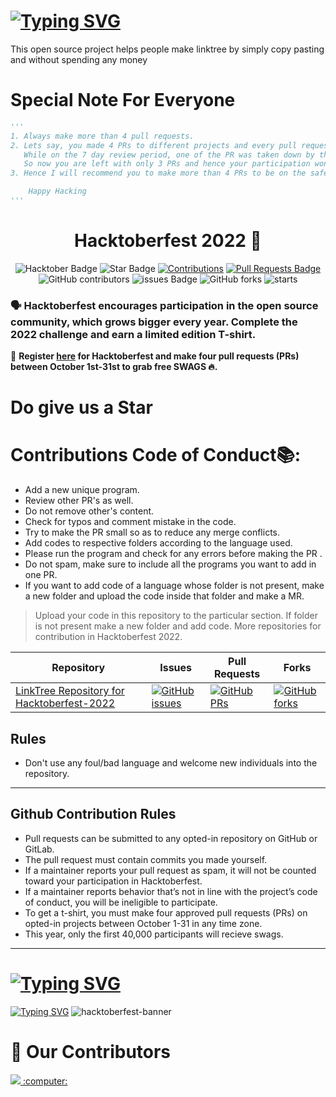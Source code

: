 # [![Typing SVG](https://readme-typing-svg.demolab.com?font=Fira+Code&size=50&pause=1000&multiline=true&width=550&height=80&lines=LinkTree+Made+Easy)](https://github.com/diwas7777/LinkTree)
This open source project helps people make linktree by simply copy pasting and without spending any money

# Special Note For Everyone
```py
'''
1. Always make more than 4 pull requests.
2. Lets say, you made 4 PRs to different projects and every pull request got merged.
   While on the 7 day review period, one of the PR was taken down by the Hacktoberfest review team.
   So now you are left with only 3 PRs and hence your participation wont be counted for swags.
3. Hence I will recommend you to make more than 4 PRs to be on the safe side.

    Happy Hacking
'''
```
<h1 align="center"> Hacktoberfest 2022 🎉</h1>

<div align="center">
  
<img src="https://img.shields.io/badge/hacktoberfest-2022-blueviolet" alt="Hacktober Badge"/>
 <img src="https://img.shields.io/static/v1?label=%F0%9F%8C%9F&message=If%20Useful&style=style=flat&color=BC4E99" alt="Star Badge"/>
 <a href="https://github.com/diwas7777/LinkTree" ><img src="https://img.shields.io/badge/Contributions-welcome-violet.svg?style=flat&logo=git" alt="Contributions" /></a>
<a href="https://github.com/diwas7777/LinkTree/pulls"><img src="https://img.shields.io/github/issues-pr/diwas7777/LinkTree" alt="Pull Requests Badge"/></a>
<br>
<img alt="GitHub contributors" src="https://img.shields.io/github/contributors/diwas7777/LinkTree"> <img src="https://img.shields.io/github/issues/diwas7777/LinkTree" alt="issues Badge"/> <img alt="GitHub forks" src="https://img.shields.io/github/forks/diwas7777/LinkTree"> <img alt="starts" src="https://img.shields.io/github/stars/diwas7777/LinkTree">

</div>

### 🗣 Hacktoberfest encourages participation in the open source community, which grows bigger every year. Complete the 2022 challenge and earn a limited edition T-shirt.
📢 **Register [here](https://hacktoberfest.digitalocean.com) for Hacktoberfest and make four pull requests (PRs) between October 1st-31st to grab free SWAGS 🔥.**
# Do give us a Star

# Contributions Code of Conduct📚:
- Add a new unique program.
- Review other PR's as well.
- Do not remove other's content.
- Check for typos and comment mistake in the code.
- Try to make the PR small so as to reduce any merge conflicts.
- Add codes to respective folders according to the language used.
- Please run the program and check for any errors before making the PR .
- Do not spam, make sure to include all the programs you want to add in one PR.
- If you want to add code of a language whose folder is not present, make a new folder and upload the code inside that folder and make a MR.

> Upload your code in this repository to the particular section. If folder is not present make a new folder and add code.
> More repositories for contribution in Hacktoberfest 2022.

| Repository                                                  | Issues                                                                                                                                                           | Pull Requests                                                                                                                                                     | Forks                                                                                                                                                             |
| ----------------------------------------------------------- | ---------------------------------------------------------------------------------------------------------------------------------------------------------------- | ----------------------------------------------------------------------------------------------------------------------------------------------------------------- | ----------------------------------------------------------------------------------------------------------------------------------------------------------------- |
| [ LinkTree Repository for Hacktoberfest-2022](https://github.com/diwas7777/LinkTree)         | [![GitHub issues](https://img.shields.io/github/issues/diwas7777/LinkTree?color=pink&logo=github)](https://github.com/diwas7777/LinkTree/issues)         | [![GitHub PRs](https://img.shields.io/github/issues-pr/diwas7777/LinkTree)](https://github.com/diwas7777/LinkTree/pulls)         | [![GitHub forks](https://img.shields.io/github/forks/diwas7777/LinkTree?logo=git)](https://github.com/diwas7777/LinkTree/fork)                         |

## Rules

- Don't use any foul/bad language and welcome new individuals into the repository.

---

## Github Contribution Rules
- Pull requests can be submitted to any opted-in repository on GitHub or GitLab.
- The pull request must contain commits you made yourself.
- If a maintainer reports your pull request as spam, it will not be counted toward your participation in Hacktoberfest.
- If a maintainer reports behavior that’s not in line with the project’s code of conduct, you will be ineligible to participate.
- To get a t-shirt, you must make four approved pull requests (PRs) on opted-in projects between October 1-31 in any time zone.
- This year, only the first 40,000 participants will recieve swags.
---

# [![Typing SVG](https://readme-typing-svg.demolab.com?font=Fira+Code&size=40&pause=1000&center=true&multiline=true&width=435&height=100&lines=Hacktoberfest+2022)](https://hacktoberfest.com/)

[![Typing SVG](https://readme-typing-svg.demolab.com?font=Fira+Code&pause=1000&width=435&lines=Register+here)](https://hacktoberfest.com)
![hacktoberfest-banner](https://user-images.githubusercontent.com/60167999/192787587-62a13aa7-1317-4bd5-a4b7-13f8bf336c6a.jpg)

# :handshake: Our Contributors

<a href="https://github.com/diwas7777/LinkTree/graphs/contributors">
  <img src="https://contrib.rocks/image?repo=diwas7777/LinkTree" /> :computer:
</a>

